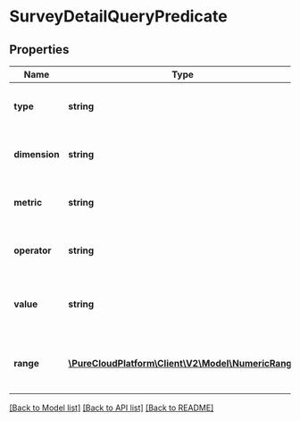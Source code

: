 # SurveyDetailQueryPredicate

## Properties
Name | Type | Description | Notes
------------ | ------------- | ------------- | -------------
**type** | **string** | Optional type, can usually be inferred | [optional] 
**dimension** | **string** | Left hand side for dimension predicates | [optional] 
**metric** | **string** | Left hand side for metric predicates | [optional] 
**operator** | **string** | Optional operator, default is matches | [optional] 
**value** | **string** | Right hand side for dimension or metric predicates | [optional] 
**range** | [**\PureCloudPlatform\Client\V2\Model\NumericRange**](NumericRange.md) | Right hand side for dimension or metric predicates | [optional] 

[[Back to Model list]](../README.md#documentation-for-models) [[Back to API list]](../README.md#documentation-for-api-endpoints) [[Back to README]](../README.md)



